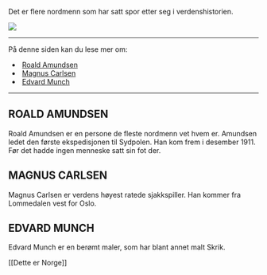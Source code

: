 Det er flere nordmenn som har satt spor etter seg i verdenshistorien.

![](https://cdn.kursoria.no/pensum/elements/pensum-for-samfunnskunnskapsproven-_xscdvf.jpg)

---

På denne siden kan du lese mer om:

-    [Roald Amundsen](https://app.norskkunnskap.no/pensum/rtehtr/zrt6e2/xscdvf#roald-amundsen)
-    [Magnus Carlsen](https://app.norskkunnskap.no/pensum/rtehtr/zrt6e2/xscdvf#magnus-carlsen)
-    [Edvard Munch](https://app.norskkunnskap.no/pensum/rtehtr/zrt6e2/xscdvf#edvard-munch)

---

## ROALD AMUNDSEN

Roald Amundsen er en persone de fleste nordmenn vet hvem er. Amundsen ledet den første ekspedisjonen til Sydpolen. Han kom frem i desember 1911. Før det hadde ingen menneske satt sin fot der.

## MAGNUS CARLSEN

Magnus Carlsen er verdens høyest ratede sjakkspiller. Han kommer fra Lommedalen vest for Oslo.

## EDVARD MUNCH

Edvard Munch er en berømt maler, som har blant annet malt Skrik.

[[Dette er Norge]]
